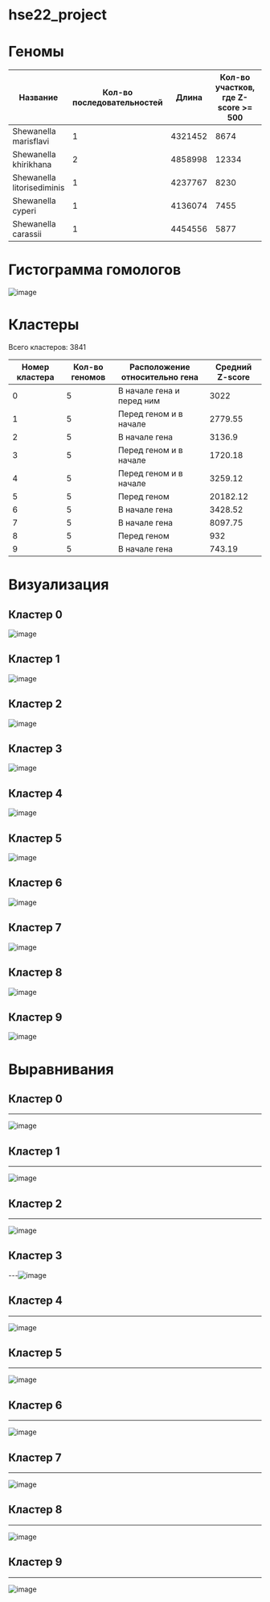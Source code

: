 # hse22_project
# Геномы
|Название|Кол-во последовательностей|Длина|Кол-во участков, где Z-score >= 500|Длина участков, где Z-score >= 500|Кол-во аннотированных генов|Доля аннотированных генов|
|-|-|-|-|-|-|-|
|Shewanella marisflavi|1|4321452|8674|49294|3287|90.18%|
|Shewanella khirikhana|2|4858998|12334|3645|2518|88.82%|
|Shewanella litorisediminis|1|4237767|8230|106489|3280 |90.93%|
|Shewanella cyperi|1|4136074|7455|84851|3173|89.94%|
|Shewanella carassii|1|4454556|5877|73013|3383|88.63%|
# Гистограмма гомологов
![image](https://user-images.githubusercontent.com/93290073/173889579-3b8e5244-b55c-4839-9549-e367cf3823de.png)


# Кластеры

Всего кластеров: 3841

|Номер кластера|Кол-во геномов|Расположение относительно гена|Средний Z-score|
|-|-|-|-|
|0|5| В начале гена и перед ним |3022|
|1|5| Перед геном и в начале |2779.55|
|2|5| В начале гена|3136.9|
|3|5| Перед геном и в начале|1720.18|
|4|5| Перед геном и в начале|3259.12|
|5|5| Перед геном|20182.12|
|6|5| В начале гена|3428.52|
|7|5| В начале гена|8097.75|
|8|5| Перед геном |932|
|9|5| В начале гена |743.19|
# Визуализация
## Кластер 0
![image](https://user-images.githubusercontent.com/93290073/173916781-00ff0a8a-68ca-408c-b08b-52c617a0d545.png)
## Кластер 1
![image](https://user-images.githubusercontent.com/93290073/173916801-d951c04e-62e7-4f6f-9c7a-c20b73b238d9.png)
## Кластер 2
![image](https://user-images.githubusercontent.com/93290073/173916828-0cdc8ee4-8205-4b83-a5a2-d64a39caf9af.png)
## Кластер 3
![image](https://user-images.githubusercontent.com/93290073/173916876-901b1121-6aef-4bf2-9474-f364b14cd7c3.png)
## Кластер 4
![image](https://user-images.githubusercontent.com/93290073/173916912-9dd45529-6be7-49db-bb4a-945858446217.png)
## Кластер 5
![image](https://user-images.githubusercontent.com/93290073/173916930-21889fb2-ef7c-4670-8285-efb76272f9c2.png)
## Кластер 6
![image](https://user-images.githubusercontent.com/93290073/173916961-73120a67-8a11-425f-80ce-ed7b6d75fd86.png)
## Кластер 7
![image](https://user-images.githubusercontent.com/93290073/173916994-54f08813-151a-427d-8866-2e9bff06d0b4.png)
## Кластер 8
![image](https://user-images.githubusercontent.com/93290073/173917023-5934ab3c-0e57-4793-99c0-1ae86166d37b.png)
## Кластер 9
![image](https://user-images.githubusercontent.com/93290073/173917053-c6099745-efda-4fd0-95e1-918ffc69b9d8.png)


# Выравнивания
## Кластер 0


---
![image](https://user-images.githubusercontent.com/93290073/173915127-a7c10a2f-0c9e-44ec-83fa-bc958ab90ab2.png)

## Кластер 1


---
![image](https://user-images.githubusercontent.com/93290073/173913046-14e53d89-dcf2-4119-ac22-11e96fe50b6a.png)
## Кластер 2


---
![image](https://user-images.githubusercontent.com/93290073/173913275-9e538e13-44a9-42ea-a0cd-b56f5f388f98.png)
## Кластер 3



---![image](https://user-images.githubusercontent.com/93290073/173913446-db581324-6f4d-432a-8134-6f430d7099a8.png)
## Кластер 4


---
![image](https://user-images.githubusercontent.com/93290073/173913581-3ac873a1-3de1-4383-9b54-0208e3619241.png)

## Кластер 5

 

---
![image](https://user-images.githubusercontent.com/93290073/173913890-cbd36db6-34fa-43e7-bb80-0f7345414265.png)
## Кластер 6



---
![image](https://user-images.githubusercontent.com/93290073/173913998-4fc500b1-bca2-4805-b334-4e48b80a8487.png)
## Кластер 7



---
![image](https://user-images.githubusercontent.com/93290073/173914137-034a7514-0654-4157-92d2-9cc75fb7d38d.png)

## Кластер 8



---
![image](https://user-images.githubusercontent.com/93290073/173916163-989b5eab-ac5c-4e89-842f-194abcc5ab1d.png)

## Кластер 9



---
![image](https://user-images.githubusercontent.com/93290073/173914308-79ff69c2-f599-4b2f-8757-6c07d8cf5c5f.png)



